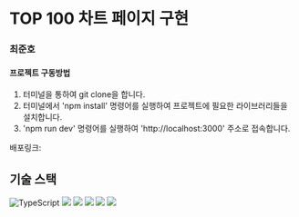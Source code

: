 # TOP 100 차트 페이지 구현

### 최준호

#### 프로젝트 구동방법

1. 터미널을 통하여 git clone을 합니다.
2. 터미널에서 'npm install' 명령어를 실행하여 프로젝트에 필요한 라이브러리들을 설치합니다.
3. 'npm run dev' 명령어를 실행하여 'http://localhost:3000' 주소로 접속합니다.

배포링크:

## 기술 스택

![TypeScript](https://img.shields.io/badge/typescript-%23007ACC.svg?style=for-the-badge&logo=typescript&logoColor=white) <img src="https://img.shields.io/badge/react-61DAFB?style=for-the-badge&logo=react&logoColor=black"> <img src="https://img.shields.io/badge/styled components-DB7093?style=for-the-badge&logo=styled-components&logoColor=white"> <img src="https://img.shields.io/badge/Axios-5A29E4?style=for-the-badge&logo=Axios&logoColor=white"> <img src="https://img.shields.io/badge/HTML-E34F26?style=for-the-badge&logo=HTML5&logoColor=white"> <img src="https://img.shields.io/badge/CSS-1572B6?style=for-the-badge&logo=CSS3&logoColor=white">
